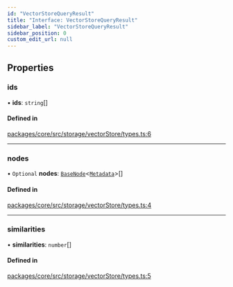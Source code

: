 ```yaml
---
id: "VectorStoreQueryResult"
title: "Interface: VectorStoreQueryResult"
sidebar_label: "VectorStoreQueryResult"
sidebar_position: 0
custom_edit_url: null
---
```


## Properties

### ids

• **ids**: `string`[]

#### Defined in

[packages/core/src/storage/vectorStore/types.ts:6](https://github.com/run-llama/LlamaIndexTS/blob/3552de1/packages/core/src/storage/vectorStore/types.ts#L6)

---

### nodes

• `Optional` **nodes**: [`BaseNode`](../classes/BaseNode.md)<[`Metadata`](../#metadata)\>[]

#### Defined in

[packages/core/src/storage/vectorStore/types.ts:4](https://github.com/run-llama/LlamaIndexTS/blob/3552de1/packages/core/src/storage/vectorStore/types.ts#L4)

---

### similarities

• **similarities**: `number`[]

#### Defined in

[packages/core/src/storage/vectorStore/types.ts:5](https://github.com/run-llama/LlamaIndexTS/blob/3552de1/packages/core/src/storage/vectorStore/types.ts#L5)
